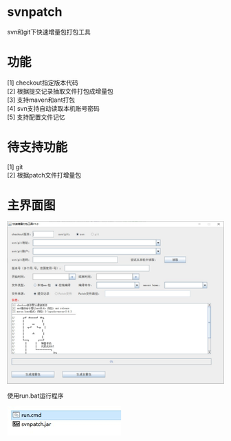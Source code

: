 # svnpatch
svn和git下快速增量包打包工具
# 功能
[1] checkout指定版本代码  
[2] 根据提交记录抽取文件打包成增量包  
[3] 支持maven和ant打包  
[4] svn支持自动读取本机账号密码  
[5] 支持配置文件记忆  

# 待支持功能
[1] git  
[2] 根据patch文件打增量包  

# 主界面图
![image](https://github.com/zhongyueming1121/svnpatch/blob/main/doc/window.jpg)

使用run.bat运行程序

![image](https://github.com/zhongyueming1121/svnpatch/blob/main/doc/run.jpg)

